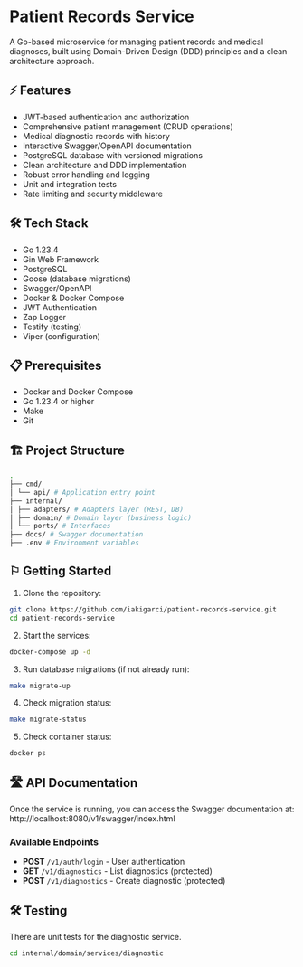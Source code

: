 # Patient Records Service

A Go-based microservice for managing patient records and medical diagnoses, built using Domain-Driven Design (DDD) principles and a clean architecture approach.

## ⚡ Features

- JWT-based authentication and authorization
- Comprehensive patient management (CRUD operations)
- Medical diagnostic records with history
- Interactive Swagger/OpenAPI documentation
- PostgreSQL database with versioned migrations
- Clean architecture and DDD implementation
- Robust error handling and logging
- Unit and integration tests
- Rate limiting and security middleware

## 🛠 Tech Stack

- Go 1.23.4
- Gin Web Framework
- PostgreSQL
- Goose (database migrations)
- Swagger/OpenAPI
- Docker & Docker Compose
- JWT Authentication
- Zap Logger
- Testify (testing)
- Viper (configuration)

## 📋 Prerequisites

- Docker and Docker Compose
- Go 1.23.4 or higher
- Make
- Git

## 🏗 Project Structure 
```bash
.
├── cmd/
│ └── api/ # Application entry point
├── internal/
│ ├── adapters/ # Adapters layer (REST, DB)
│ ├── domain/ # Domain layer (business logic)
│ └── ports/ # Interfaces
├── docs/ # Swagger documentation
├── .env # Environment variables
```


## ⚐ Getting Started

1. Clone the repository:
```bash
git clone https://github.com/iakigarci/patient-records-service.git
cd patient-records-service
```

2. Start the services:
```bash
docker-compose up -d
```

3. Run database migrations (if not already run):
```bash
make migrate-up
```

4. Check migration status:
```bash
make migrate-status
```

5. Check container status:
```bash
docker ps
```


## 🛣️ API Documentation

Once the service is running, you can access the Swagger documentation at:
http://localhost:8080/v1/swagger/index.html

### Available Endpoints

- **POST** `/v1/auth/login` - User authentication
- **GET** `/v1/diagnostics` - List diagnostics (protected)
- **POST** `/v1/diagnostics` - Create diagnostic (protected)

## 🛠️ Testing

There are unit tests for the diagnostic service.
```bash
cd internal/domain/services/diagnostic
```